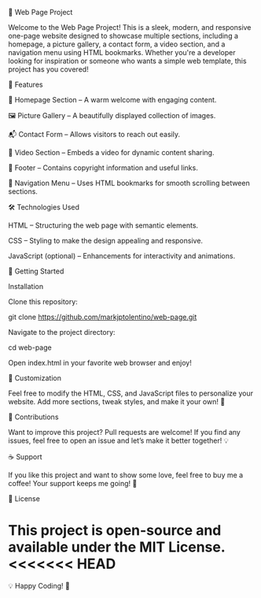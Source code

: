 🚀 Web Page Project

Welcome to the Web Page Project! This is a sleek, modern, and responsive one-page website designed to showcase multiple sections, including a homepage, a picture gallery, a contact form, a video section, and a navigation menu using HTML bookmarks. Whether you're a developer looking for inspiration or someone who wants a simple web template, this project has you covered!

🌟 Features

🎯 Homepage Section – A warm welcome with engaging content.

🖼️ Picture Gallery – A beautifully displayed collection of images.

📬 Contact Form – Allows visitors to reach out easily.

🎥 Video Section – Embeds a video for dynamic content sharing.

🏁 Footer – Contains copyright information and useful links.

🧭 Navigation Menu – Uses HTML bookmarks for smooth scrolling between sections.

🛠️ Technologies Used

HTML – Structuring the web page with semantic elements.

CSS – Styling to make the design appealing and responsive.

JavaScript (optional) – Enhancements for interactivity and animations.

🚀 Getting Started

Installation

Clone this repository:

git clone https://github.com/markjptolentino/web-page.git

Navigate to the project directory:

cd web-page

Open index.html in your favorite web browser and enjoy!

🎨 Customization

Feel free to modify the HTML, CSS, and JavaScript files to personalize your website. Add more sections, tweak styles, and make it your own! 🚀

🤝 Contributions

Want to improve this project? Pull requests are welcome! If you find any issues, feel free to open an issue and let’s make it better together! 💡

☕ Support

If you like this project and want to show some love, feel free to buy me a coffee! Your support keeps me going! 🙌

📜 License

This project is open-source and available under the MIT License.
<<<<<<< HEAD
=======

💡 Happy Coding! 🎉
